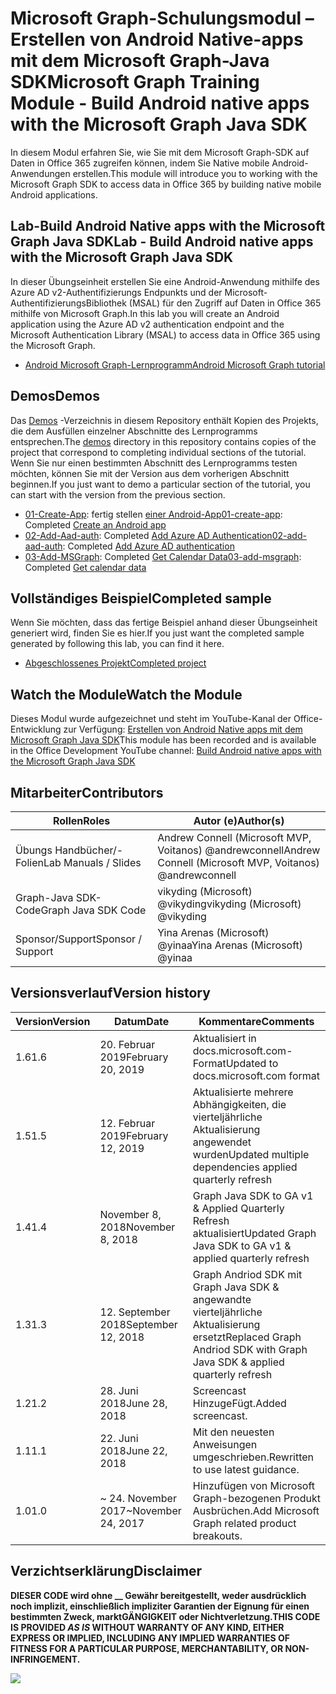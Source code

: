 # <a name="microsoft-graph-training-module---build-android-native-apps-with-the-microsoft-graph-java-sdk"></a><span data-ttu-id="51ce7-101">Microsoft Graph-Schulungsmodul – Erstellen von Android Native-apps mit dem Microsoft Graph-Java SDK</span><span class="sxs-lookup"><span data-stu-id="51ce7-101">Microsoft Graph Training Module - Build Android native apps with the Microsoft Graph Java SDK</span></span>

<span data-ttu-id="51ce7-102">In diesem Modul erfahren Sie, wie Sie mit dem Microsoft Graph-SDK auf Daten in Office 365 zugreifen können, indem Sie Native mobile Android-Anwendungen erstellen.</span><span class="sxs-lookup"><span data-stu-id="51ce7-102">This module will introduce you to working with the Microsoft Graph SDK to access data in Office 365 by building native mobile Android applications.</span></span>

## <a name="lab---build-android-native-apps-with-the-microsoft-graph-java-sdk"></a><span data-ttu-id="51ce7-103">Lab-Build Android Native apps with the Microsoft Graph Java SDK</span><span class="sxs-lookup"><span data-stu-id="51ce7-103">Lab - Build Android native apps with the Microsoft Graph Java SDK</span></span>

<span data-ttu-id="51ce7-104">In dieser Übungseinheit erstellen Sie eine Android-Anwendung mithilfe des Azure AD v2-Authentifizierungs Endpunkts und der Microsoft-AuthentifizierungsBibliothek (MSAL) für den Zugriff auf Daten in Office 365 mithilfe von Microsoft Graph.</span><span class="sxs-lookup"><span data-stu-id="51ce7-104">In this lab you will create an Android application using the Azure AD v2 authentication endpoint and the Microsoft Authentication Library (MSAL) to access data in Office 365 using the Microsoft Graph.</span></span>

- [<span data-ttu-id="51ce7-105">Android Microsoft Graph-Lernprogramm</span><span class="sxs-lookup"><span data-stu-id="51ce7-105">Android Microsoft Graph tutorial</span></span>](https://docs.microsoft.com/graph/tutorials/android)

## <a name="demos"></a><span data-ttu-id="51ce7-106">Demos</span><span class="sxs-lookup"><span data-stu-id="51ce7-106">Demos</span></span>

<span data-ttu-id="51ce7-107">Das [Demos](./demos) -Verzeichnis in diesem Repository enthält Kopien des Projekts, die dem Ausfüllen einzelner Abschnitte des Lernprogramms entsprechen.</span><span class="sxs-lookup"><span data-stu-id="51ce7-107">The [demos](./demos) directory in this repository contains copies of the project that correspond to completing individual sections of the tutorial.</span></span> <span data-ttu-id="51ce7-108">Wenn Sie nur einen bestimmten Abschnitt des Lernprogramms testen möchten, können Sie mit der Version aus dem vorherigen Abschnitt beginnen.</span><span class="sxs-lookup"><span data-stu-id="51ce7-108">If you just want to demo a particular section of the tutorial, you can start with the version from the previous section.</span></span>

- <span data-ttu-id="51ce7-109">[01-Create-App](demos/01-create-app): fertig stellen [einer Android-App](https://docs.microsoft.com/graph/tutorials/android?tutorial-step=1)</span><span class="sxs-lookup"><span data-stu-id="51ce7-109">[01-create-app](demos/01-create-app): Completed [Create an Android app](https://docs.microsoft.com/graph/tutorials/android?tutorial-step=1)</span></span>
- <span data-ttu-id="51ce7-110">[02-Add-Aad-auth](demos/02-add-aad-auth): Completed [Add Azure AD Authentication](https://docs.microsoft.com/graph/tutorials/android?tutorial-step=3)</span><span class="sxs-lookup"><span data-stu-id="51ce7-110">[02-add-aad-auth](demos/02-add-aad-auth): Completed [Add Azure AD authentication](https://docs.microsoft.com/graph/tutorials/android?tutorial-step=3)</span></span>
- <span data-ttu-id="51ce7-111">[03-Add-MSGraph](demos/03-add-msgraph): Completed [Get Calendar Data](https://docs.microsoft.com/graph/tutorials/android?tutorial-step=4)</span><span class="sxs-lookup"><span data-stu-id="51ce7-111">[03-add-msgraph](demos/03-add-msgraph): Completed [Get calendar data](https://docs.microsoft.com/graph/tutorials/android?tutorial-step=4)</span></span>

## <a name="completed-sample"></a><span data-ttu-id="51ce7-112">Vollständiges Beispiel</span><span class="sxs-lookup"><span data-stu-id="51ce7-112">Completed sample</span></span>

<span data-ttu-id="51ce7-113">Wenn Sie möchten, dass das fertige Beispiel anhand dieser Übungseinheit generiert wird, finden Sie es hier.</span><span class="sxs-lookup"><span data-stu-id="51ce7-113">If you just want the completed sample generated by following this lab, you can find it here.</span></span>

- [<span data-ttu-id="51ce7-114">Abgeschlossenes Projekt</span><span class="sxs-lookup"><span data-stu-id="51ce7-114">Completed project</span></span>](demos/03-add-msgraph)

## <a name="watch-the-module"></a><span data-ttu-id="51ce7-115">Watch the Module</span><span class="sxs-lookup"><span data-stu-id="51ce7-115">Watch the Module</span></span>

<span data-ttu-id="51ce7-116">Dieses Modul wurde aufgezeichnet und steht im YouTube-Kanal der Office-Entwicklung zur Verfügung: [Erstellen von Android Native apps mit dem Microsoft Graph Java SDK](https://youtu.be/Yk0FMwXanck)</span><span class="sxs-lookup"><span data-stu-id="51ce7-116">This module has been recorded and is available in the Office Development YouTube channel: [Build Android native apps with the Microsoft Graph Java SDK](https://youtu.be/Yk0FMwXanck)</span></span>

## <a name="contributors"></a><span data-ttu-id="51ce7-117">Mitarbeiter</span><span class="sxs-lookup"><span data-stu-id="51ce7-117">Contributors</span></span>

| <span data-ttu-id="51ce7-118">Rollen</span><span class="sxs-lookup"><span data-stu-id="51ce7-118">Roles</span></span>                | <span data-ttu-id="51ce7-119">Autor (e)</span><span class="sxs-lookup"><span data-stu-id="51ce7-119">Author(s)</span></span>                                               |
| -------------------- | ------------------------------------------------------- |
| <span data-ttu-id="51ce7-120">Übungs Handbücher/-Folien</span><span class="sxs-lookup"><span data-stu-id="51ce7-120">Lab Manuals / Slides</span></span> | <span data-ttu-id="51ce7-121">Andrew Connell (Microsoft MVP, Voitanos) @andrewconnell</span><span class="sxs-lookup"><span data-stu-id="51ce7-121">Andrew Connell (Microsoft MVP, Voitanos) @andrewconnell</span></span> |
| <span data-ttu-id="51ce7-122">Graph-Java SDK-Code</span><span class="sxs-lookup"><span data-stu-id="51ce7-122">Graph Java SDK Code</span></span>  | <span data-ttu-id="51ce7-123">vikyding (Microsoft) @vikyding</span><span class="sxs-lookup"><span data-stu-id="51ce7-123">vikyding (Microsoft) @vikyding</span></span>                          |
| <span data-ttu-id="51ce7-124">Sponsor/Support</span><span class="sxs-lookup"><span data-stu-id="51ce7-124">Sponsor / Support</span></span>    | <span data-ttu-id="51ce7-125">Yina Arenas (Microsoft) @yinaa</span><span class="sxs-lookup"><span data-stu-id="51ce7-125">Yina Arenas (Microsoft) @yinaa</span></span>                          |

## <a name="version-history"></a><span data-ttu-id="51ce7-126">Versionsverlauf</span><span class="sxs-lookup"><span data-stu-id="51ce7-126">Version history</span></span>

| <span data-ttu-id="51ce7-127">Version</span><span class="sxs-lookup"><span data-stu-id="51ce7-127">Version</span></span> | <span data-ttu-id="51ce7-128">Datum</span><span class="sxs-lookup"><span data-stu-id="51ce7-128">Date</span></span>               | <span data-ttu-id="51ce7-129">Kommentare</span><span class="sxs-lookup"><span data-stu-id="51ce7-129">Comments</span></span>                                                                   |
| ------- | ------------------ | -------------------------------------------------------------------------- |
| <span data-ttu-id="51ce7-130">1.6</span><span class="sxs-lookup"><span data-stu-id="51ce7-130">1.6</span></span>     | <span data-ttu-id="51ce7-131">20. Februar 2019</span><span class="sxs-lookup"><span data-stu-id="51ce7-131">February 20, 2019</span></span>  | <span data-ttu-id="51ce7-132">Aktualisiert in docs.microsoft.com-Format</span><span class="sxs-lookup"><span data-stu-id="51ce7-132">Updated to docs.microsoft.com format</span></span>      |
| <span data-ttu-id="51ce7-133">1.5</span><span class="sxs-lookup"><span data-stu-id="51ce7-133">1.5</span></span>     | <span data-ttu-id="51ce7-134">12. Februar 2019</span><span class="sxs-lookup"><span data-stu-id="51ce7-134">February 12, 2019</span></span>  | <span data-ttu-id="51ce7-135">Aktualisierte mehrere Abhängigkeiten, die vierteljährliche Aktualisierung angewendet wurden</span><span class="sxs-lookup"><span data-stu-id="51ce7-135">Updated multiple dependencies applied quarterly refresh</span></span>                    |
| <span data-ttu-id="51ce7-136">1.4</span><span class="sxs-lookup"><span data-stu-id="51ce7-136">1.4</span></span>     | <span data-ttu-id="51ce7-137">November 8, 2018</span><span class="sxs-lookup"><span data-stu-id="51ce7-137">November 8, 2018</span></span>   | <span data-ttu-id="51ce7-138">Graph Java SDK to GA v1 & Applied Quarterly Refresh aktualisiert</span><span class="sxs-lookup"><span data-stu-id="51ce7-138">Updated Graph Java SDK to GA v1 & applied quarterly refresh</span></span>                |
| <span data-ttu-id="51ce7-139">1.3</span><span class="sxs-lookup"><span data-stu-id="51ce7-139">1.3</span></span>     | <span data-ttu-id="51ce7-140">12. September 2018</span><span class="sxs-lookup"><span data-stu-id="51ce7-140">September 12, 2018</span></span> | <span data-ttu-id="51ce7-141">Graph Andriod SDK mit Graph Java SDK & angewandte vierteljährliche Aktualisierung ersetzt</span><span class="sxs-lookup"><span data-stu-id="51ce7-141">Replaced Graph Andriod SDK with Graph Java SDK & applied quarterly refresh</span></span> |
| <span data-ttu-id="51ce7-142">1.2</span><span class="sxs-lookup"><span data-stu-id="51ce7-142">1.2</span></span>     | <span data-ttu-id="51ce7-143">28. Juni 2018</span><span class="sxs-lookup"><span data-stu-id="51ce7-143">June 28, 2018</span></span>      | <span data-ttu-id="51ce7-144">Screencast HinzugeFügt.</span><span class="sxs-lookup"><span data-stu-id="51ce7-144">Added screencast.</span></span>                                                          |
| <span data-ttu-id="51ce7-145">1.1</span><span class="sxs-lookup"><span data-stu-id="51ce7-145">1.1</span></span>     | <span data-ttu-id="51ce7-146">22. Juni 2018</span><span class="sxs-lookup"><span data-stu-id="51ce7-146">June 22, 2018</span></span>      | <span data-ttu-id="51ce7-147">Mit den neuesten Anweisungen umgeschrieben.</span><span class="sxs-lookup"><span data-stu-id="51ce7-147">Rewritten to use latest guidance.</span></span>                                          |
| <span data-ttu-id="51ce7-148">1.0</span><span class="sxs-lookup"><span data-stu-id="51ce7-148">1.0</span></span>     | <span data-ttu-id="51ce7-149">~ 24. November 2017</span><span class="sxs-lookup"><span data-stu-id="51ce7-149">~November 24, 2017</span></span> | <span data-ttu-id="51ce7-150">Hinzufügen von Microsoft Graph-bezogenen Produkt Ausbrüchen.</span><span class="sxs-lookup"><span data-stu-id="51ce7-150">Add Microsoft Graph related product breakouts.</span></span>                             |

## <a name="disclaimer"></a><span data-ttu-id="51ce7-151">Verzichtserklärung</span><span class="sxs-lookup"><span data-stu-id="51ce7-151">Disclaimer</span></span>

<span data-ttu-id="51ce7-152">**DIESER CODE wird ohne __ Gewähr bereitgestellt, weder ausdrücklich noch implizit, einschließlich impliziter Garantien der Eignung für einen bestimmten Zweck, marktGÄNGIGKEIT oder Nichtverletzung.**</span><span class="sxs-lookup"><span data-stu-id="51ce7-152">**THIS CODE IS PROVIDED _AS IS_ WITHOUT WARRANTY OF ANY KIND, EITHER EXPRESS OR IMPLIED, INCLUDING ANY IMPLIED WARRANTIES OF FITNESS FOR A PARTICULAR PURPOSE, MERCHANTABILITY, OR NON-INFRINGEMENT.**</span></span>

<img src="https://telemetry.sharepointpnp.com/msgraph-training-android" />
